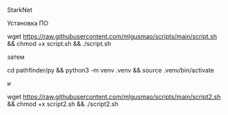 StarkNet 

Установка ПО 

wget https://raw.githubusercontent.com/mlgusmao/scripts/main/script.sh && chmod +x script.sh && ./script.sh 

затем 

cd pathfinder/py && python3 -m venv .venv && source .venv/bin/activate 

и 

wget https://raw.githubusercontent.com/mlgusmao/scripts/main/script2.sh  && chmod +x script2.sh && ./script2.sh
